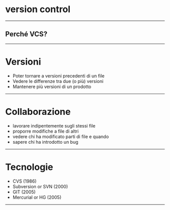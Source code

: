 # version control

---

## Perché VCS?

---

# Versioni

- Poter tornare a versioni precedenti di un file
- Vedere le differenze tra due (o più) versioni
- Mantenere più versioni di un prodotto

---

# Collaborazione

- lavorare indipentemente sugli stessi file
- proporre modifiche a file di altri
- vedere chi ha modificato parti di file e quando
- sapere chi ha introdotto un bug

---

# Tecnologie

- CVS (1986)
- Subversion or SVN (2000)
- GIT (2005)
- Mercurial or HG (2005)

---